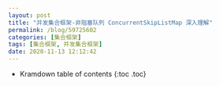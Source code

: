 ```yaml
---
layout: post
title: "并发集合框架-非阻塞队列 ConcurrentSkipListMap 深入理解"
permalink: /blog/59725602
categories: [集合框架]
tags: [集合框架, 并发集合框架]
date: 2020-11-13 12:12:42
---
```


* Kramdown table of contents
{:toc .toc}
